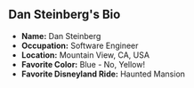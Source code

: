 ## Dan Steinberg's Bio
- **Name:** Dan Steinberg
- **Occupation:** Software Engineer
- **Location:** Mountain View, CA, USA
- **Favorite Color:** Blue - No, Yellow!
- **Favorite Disneyland Ride:** Haunted Mansion
